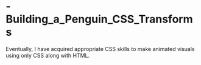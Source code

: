 # -Building_a_Penguin_CSS_Transforms
Eventually, I have acquired appropriate CSS skills to make animated visuals using only CSS along with HTML.
